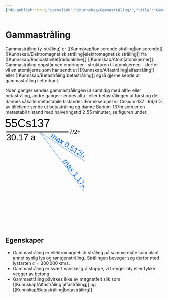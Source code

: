 ```yaml
---
{"dg-publish":true,"permalink":"/Kunnskap/Gammastråling/","title":"Gammastråling","tags":["naturfag","fysikk"]}
---
```



# Gammastråling
Gammastråling ($\gamma$-stråling) er [[Kunnskap/Ioniserende stråling\|ioniserende]] [[Kunnskap/Elektromagnetisk stråling\|elektromagnetisk stråling]] fra [[Kunnskap/Radioaktivitet\|radioaktive]] [[Kunnskap/Atom\|atomkjerner]]. Gammastråling oppstår ved endringer i strukturen til atomkjernen – derfor vil en atomkjerne som har sendt ut [[Kunnskap/Alfastråling\|alfastråling]] eller [[Kunnskap/Betastråling\|betastråling]] også gjerne sende ut gammastråling i etterkant.

Noen ganger sendes gammastrålingen ut samtidig med alfa- eller betastråling, 
andre ganger sendes alfa- eller betastrålingen ut først og det dannes såkalte metastabile tilstander. For eksempel vil Cesium-137 i 94,6 % av tilfellene sende ut betastråling og danne Barium-137m som er en metastabil tilstand med halveringstid 2,55 minutter, se figuren under.

<?xml version="1.0" encoding="UTF-8" standalone="no"?><!-- Created with Inkscape (http://www.inkscape.org/) --><svg xmlns:dc="http://purl.org/dc/elements/1.1/" xmlns:cc="http://creativecommons.org/ns#" xmlns:rdf="http://www.w3.org/1999/02/22-rdf-syntax-ns#" xmlns:svg="http://www.w3.org/2000/svg" xmlns="http://www.w3.org/2000/svg" xmlns:sodipodi="http://sodipodi.sourceforge.net/DTD/sodipodi-0.dtd" xmlns:inkscape="http://www.inkscape.org/namespaces/inkscape" version="1.0" width="50%" height="345.15015" id="svg2" inkscape:version="0.48.0 r9654" sodipodi:docname="Cs-137-decay.svg">
  <metadata id="metadata108">
    <rdf:RDF>
      <cc:Work rdf:about="">
        <dc:format>image/svg+xml</dc:format>
        <dc:type rdf:resource="http://purl.org/dc/dcmitype/StillImage"/>
        <dc:title/>
      </cc:Work>
    </rdf:RDF>
  </metadata>
  <sodipodi:namedview pagecolor="#ffffff" bordercolor="#666666" borderopacity="1" objecttolerance="10" gridtolerance="10" guidetolerance="10" inkscape:pageopacity="0" inkscape:pageshadow="2" inkscape:window-width="1598" inkscape:window-height="1165" id="namedview106" showgrid="false" inkscape:zoom="1.7758115" inkscape:cx="315.6823" inkscape:cy="172.57509" inkscape:window-x="0" inkscape:window-y="0" inkscape:window-maximized="1" inkscape:current-layer="svg2"/>
  <defs id="defs4">
    <marker refX="0" refY="0" orient="auto" id="Arrow2Lend" style="overflow:visible">
      <path d="M 8.7185878,4.0337352 L -2.2072895,0.016013256 L 8.7185884,-4.0017078 C 6.97309,-1.6296469 6.9831476,1.6157441 8.7185878,4.0337352 z" transform="matrix(-1.1,0,0,-1.1,-1.1,0)" id="path3306" style="font-size:12px;fill-rule:evenodd;stroke-width:0.625;stroke-linejoin:round"/>
    </marker>
  </defs>
  <text sodipodi:linespacing="100%" style="font-size:24.99999808999999829px;font-style:normal;font-variant:normal;font-weight:400;font-stretch:normal;text-indent:0;text-align:start;text-decoration:none;line-height:100%;letter-spacing:normal;word-spacing:normal;text-transform:none;direction:ltr;block-progression:tb;writing-mode:lr-tb;text-anchor:start;fill:#0066ff;fill-opacity:1;fill-rule:nonzero;stroke:none;stroke-width:0;marker:none;visibility:visible;display:inline;overflow:visible;enable-background:accumulate;font-family:Times New Roman;-inkscape-font-specification:Bitstream Vera Sans" xml:space="preserve" id="text4121" y="-33.793682" x="278.77145" transform="matrix(0.7952341,0.60630251,-0.60630251,0.7952341,0,0)"><tspan style="font-size:15.99999904999999956px;font-style:normal;font-variant:normal;font-weight:normal;font-stretch:normal;text-indent:0;text-align:start;text-decoration:none;line-height:100%;letter-spacing:normal;word-spacing:normal;text-transform:none;direction:ltr;block-progression:tb;writing-mode:lr-tb;text-anchor:start;fill:#0066ff;fill-opacity:1;fill-rule:nonzero;stroke-width:0;marker:none;visibility:visible;display:inline;overflow:visible;enable-background:accumulate;font-family:Arial;-inkscape-font-specification:Arial" id="tspan4123" y="-33.793682" x="278.77145">      94.6%</tspan></text>
  <text sodipodi:linespacing="125%" style="font-size:23.99999809px;font-style:normal;font-variant:normal;font-weight:normal;font-stretch:normal;text-align:start;line-height:125%;writing-mode:lr-tb;text-anchor:start;fill:#0066ff;fill-opacity:1;stroke:none;font-family:Arial;-inkscape-font-specification:Arial" xml:space="preserve" id="text2784" y="-28.294907" x="151.23656" transform="matrix(0.84196997,0.53952439,-0.53952439,0.84196997,0,0)"><tspan sodipodi:role="line" id="tspan4093" x="151.23656" y="-28.294907">max 0.5120 MeV β-</tspan></text>
  <path inkscape:connector-curvature="0" style="font-style:normal;font-variant:normal;font-weight:normal;font-stretch:normal;letter-spacing:normal;word-spacing:normal;text-anchor:start;fill:none;stroke:#000000;stroke-width:3.0309999;stroke-linecap:butt;stroke-linejoin:miter;stroke-miterlimit:10.43299961;stroke-opacity:1;stroke-dasharray:none;stroke-dashoffset:0" id="path6212" d="m 3.032658,41.27212 198.728822,0 0,0"/>
  <path inkscape:connector-curvature="0" style="font-style:normal;font-variant:normal;font-weight:normal;font-stretch:normal;letter-spacing:normal;word-spacing:normal;text-anchor:start;fill:none;stroke:#000000;stroke-width:3.0309999;stroke-linecap:butt;stroke-linejoin:miter;stroke-miterlimit:10.43299961;stroke-opacity:1;stroke-dasharray:none;stroke-dashoffset:0;marker:none;visibility:visible;display:inline;overflow:visible;enable-background:accumulate" id="path6812" d="m 320.0323,178.34062 199.79627,0 0,0"/>
  <path inkscape:connector-curvature="0" style="font-style:normal;font-variant:normal;font-weight:normal;font-stretch:normal;letter-spacing:normal;word-spacing:normal;text-anchor:start;fill:#ff0000;stroke:#f90000;stroke-width:1.02514458;stroke-linecap:round;stroke-linejoin:miter;stroke-miterlimit:1;stroke-opacity:1;stroke-dasharray:none;stroke-dashoffset:0;marker-end:url(#Arrow2Lend)" id="path6818" d="m 361.8068,180.81971 0,138.51335"/>
  <path inkscape:connector-curvature="0" style="font-style:normal;font-variant:normal;font-weight:normal;font-stretch:normal;letter-spacing:normal;word-spacing:normal;text-anchor:start;fill:none;stroke:#000000;stroke-width:3.0309999;stroke-linecap:butt;stroke-linejoin:miter;stroke-miterlimit:10.43299961;stroke-opacity:1;stroke-dasharray:none;stroke-dashoffset:0;marker:none;visibility:visible;display:inline;overflow:visible;enable-background:accumulate" id="path6841" d="m 320.0323,321.34062 199.79627,0 0,0"/>
  <path inkscape:connector-curvature="0" style="fill:none;stroke:#0066ff;stroke-width:0.97678214px;stroke-linecap:round;stroke-linejoin:miter;stroke-opacity:1;marker-end:url(#Arrow2Lend)" id="path2510" d="M 109.38546,41.260511 318.38563,320.50666"/>
  <path inkscape:connector-curvature="0" style="fill:none;stroke:#0066ff;stroke-width:0.93373227;stroke-linecap:round;stroke-linejoin:miter;stroke-miterlimit:4;stroke-opacity:1;stroke-dasharray:none;stroke-dashoffset:0;marker:none;marker-end:url(#Arrow2Lend);visibility:visible;display:inline;overflow:visible;enable-background:accumulate" id="path4062" d="M 109.87291,42.007222 318.55661,177.02043"/>
  <text sodipodi:linespacing="125%" style="font-size:25px;font-style:normal;font-variant:normal;font-weight:normal;font-stretch:normal;text-indent:0;text-align:start;text-decoration:none;line-height:125%;letter-spacing:normal;word-spacing:normal;text-transform:none;direction:ltr;block-progression:tb;writing-mode:lr-tb;text-anchor:start;fill:#000000;fill-opacity:1;fill-rule:nonzero;stroke:none;stroke-width:1px;marker:none;visibility:visible;display:inline;overflow:visible;enable-background:accumulate;font-family:Times New Roman;-inkscape-font-specification:Times New Roman" xml:space="preserve" id="text4104" y="67.6577" x="2.906183"><tspan style="font-size:28px;font-style:normal;font-variant:normal;font-weight:normal;font-stretch:normal;font-family:Arial;-inkscape-font-specification:Arial" id="tspan4106" y="67.6577" x="2.906183">30.17 a</tspan></text>
  <text sodipodi:linespacing="100%" style="font-size:25.00000191000000171px;font-style:normal;font-variant:normal;font-weight:400;font-stretch:normal;text-indent:0;text-align:start;text-decoration:none;line-height:100%;letter-spacing:normal;word-spacing:normal;text-transform:none;direction:ltr;block-progression:tb;writing-mode:lr-tb;text-anchor:start;fill:#0066ff;fill-opacity:1;fill-rule:nonzero;stroke:none;stroke-width:0;marker:none;visibility:visible;display:inline;overflow:visible;enable-background:accumulate;font-family:Times New Roman;-inkscape-font-specification:Bitstream Vera Sans" xml:space="preserve" id="text4117" y="-54.508942" x="382.81592" transform="matrix(0.58525896,0.81084644,-0.81084644,0.58525896,0,0)"><tspan style="font-size:16.00000191000000171px;font-style:normal;font-variant:normal;font-weight:normal;font-stretch:normal;font-family:Arial;-inkscape-font-specification:Arial;fill:#0066ff" id="tspan4119" y="-54.508942" x="382.81592">   5.4%</tspan></text>
  <text sodipodi:linespacing="125%" style="font-size:24.00000191px;font-style:normal;font-variant:normal;font-weight:normal;font-stretch:normal;text-align:start;line-height:125%;writing-mode:lr-tb;text-anchor:start;fill:#0066ff;fill-opacity:1;stroke:none;font-family:Arial;-inkscape-font-specification:Arial" xml:space="preserve" id="text2788" y="-62.458237" x="218.43829" transform="matrix(0.60748008,0.79433491,-0.79433491,0.60748008,0,0)"><tspan id="tspan2790" y="-62.458237" x="218.43829" style="fill:#0066ff">max 1.174 MeV β-</tspan></text>
  <text sodipodi:linespacing="125%" style="font-size:18px;font-style:normal;font-variant:normal;font-weight:normal;font-stretch:normal;text-align:start;line-height:125%;writing-mode:lr-tb;text-anchor:start;fill:#000000;fill-opacity:1;stroke:none;font-family:Arial;-inkscape-font-specification:Arial" xml:space="preserve" id="text2527" y="185.04085" x="523.58533"><tspan id="tspan2529" y="185.04085" x="523.58533">0.6617 11/2-</tspan></text>
  <text sodipodi:linespacing="125%" style="font-size:18px;font-style:normal;font-variant:normal;font-weight:normal;font-stretch:normal;text-align:start;line-height:125%;writing-mode:lr-tb;text-anchor:start;fill:#000000;fill-opacity:1;stroke:none;font-family:Arial;-inkscape-font-specification:Arial" xml:space="preserve" id="text2531" y="326.65768" x="524.67383"><tspan id="tspan2533" y="326.65768" x="524.67383">0           3/2+</tspan></text>
  <text sodipodi:linespacing="125%" style="font-size:18px;font-style:normal;font-variant:normal;font-weight:normal;font-stretch:normal;text-align:start;line-height:125%;writing-mode:lr-tb;text-anchor:start;fill:#000000;fill-opacity:1;stroke:none;font-family:Arial;-inkscape-font-specification:Arial" xml:space="preserve" id="text2535" y="47.287354" x="204.39532"><tspan id="tspan2537" y="47.287354" x="204.39532">7/2+</tspan></text>
  <text sodipodi:linespacing="125%" style="font-size:18px;font-style:normal;font-variant:normal;font-weight:normal;font-stretch:normal;text-align:start;line-height:125%;writing-mode:lr-tb;text-anchor:start;fill:#000000;fill-opacity:1;stroke:none;font-family:Arial;-inkscape-font-specification:Arial" xml:space="preserve" id="text2761" y="26.208982" x="-1.4941409"><tspan style="font-size:36px" id="tspan2763" y="26.208982" x="-1.4941409">55Cs137</tspan></text>
  <text x="365.64059" y="254.52917" id="text2796" xml:space="preserve" style="font-size:24px;font-style:normal;font-variant:normal;font-weight:normal;font-stretch:normal;text-align:start;line-height:100%;writing-mode:lr-tb;text-anchor:start;fill:#ff0000;fill-opacity:1;stroke:none;font-family:Arial;-inkscape-font-specification:Arial" sodipodi:linespacing="100%"><tspan style="fill:#ff0000;stroke:none" x="365.64059" y="254.52917" id="tspan2832">0.6617 MeV γ</tspan></text>
  <text x="314.43179" y="305.40558" id="text2813" xml:space="preserve" style="font-size:18px;font-style:normal;font-variant:normal;font-weight:normal;font-stretch:normal;text-align:start;line-height:125%;writing-mode:lr-tb;text-anchor:start;fill:#ff0000;fill-opacity:1;stroke:none;font-family:Arial;-inkscape-font-specification:Arial" sodipodi:linespacing="125%"><tspan x="314.43179" y="305.40558" id="tspan2815" style="font-size:16px;fill:#ff0000;stroke:none">85.1%</tspan></text>
  <text sodipodi:linespacing="125%" style="font-size:18px;font-style:normal;font-variant:normal;font-weight:normal;font-stretch:normal;text-align:start;line-height:125%;writing-mode:lr-tb;text-anchor:start;fill:#000000;fill-opacity:1;stroke:none;font-family:Arial;-inkscape-font-specification:Arial" xml:space="preserve" id="text2837" y="196.21754" x="393.30768"><tspan style="font-size:16px" id="tspan2839" y="196.21754" x="393.30768">2.55m</tspan></text>
  <text sodipodi:linespacing="125%" style="font-size:18px;font-style:normal;font-variant:normal;font-weight:normal;font-stretch:normal;text-align:start;line-height:125%;writing-mode:lr-tb;text-anchor:start;fill:#000000;fill-opacity:1;stroke:none;font-family:Arial;-inkscape-font-specification:Arial" xml:space="preserve" id="text2945" y="170.85176" x="391.72583"><tspan style="font-size:22px" id="tspan2947" y="170.85176" x="391.72583">56Ba137m</tspan></text>
  <text sodipodi:linespacing="125%" style="font-size:18px;font-style:normal;font-variant:normal;font-weight:normal;font-stretch:normal;text-align:start;line-height:125%;writing-mode:lr-tb;text-anchor:start;fill:#000000;fill-opacity:1;stroke:none;font-family:Arial;-inkscape-font-specification:Arial" xml:space="preserve" id="text2945-0" y="318.08121" x="390.7442"><tspan style="font-size:22px" id="tspan2947-6" y="318.08121" x="390.7442">56Ba137</tspan></text>
  <text sodipodi:linespacing="125%" style="font-size:18px;font-style:normal;font-variant:normal;font-weight:normal;font-stretch:normal;text-align:start;line-height:125%;writing-mode:lr-tb;text-anchor:start;fill:#000000;fill-opacity:1;stroke:none;font-family:Arial;-inkscape-font-specification:Arial" xml:space="preserve" id="text2837-9" y="336.72443" x="391.93433"><tspan style="font-size:16px" id="tspan2839-5" y="336.72443" x="391.93433">stable</tspan></text>
</svg>

## Egenskaper
- Gammastråling er elektromagnetisk stråling på samme måte som blant annet synlig lys og røntgenstråling. Strålingen beveger seg derfor med lysfarten $c = 300\,000\, \textrm{km/s}$.
- Gammastråling er svært vanskelig å stoppe, vi trenger bly eller tykke vegger av betong
- Gammastråling påvirkes ikke av magnetfelt slik som [[Kunnskap/Alfastråling\|alfastråling]] og [[Kunnskap/Betastråling\|betastråling]]
